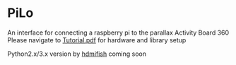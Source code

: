 # PiLo
An interface for connecting a raspberry pi to the parallax Activity Board 360
Please navigate to [Tutorial.pdf](https://github.com/torencaldwell/PiLo/blob/master/Tutorial.pdf) for hardware and library setup

Python2.x/3.x version by [hdmifish](https://github.com/hdmifish) coming soon
